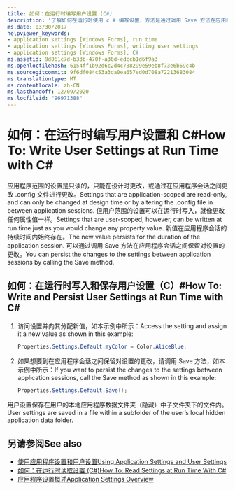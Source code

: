 ```yaml
---
title: 如何：在运行时编写用户设置 (C#)
description: '了解如何在运行时使用 c # 编写设置，方法是通过调用 Save 方法在应用程序会话之间保留对设置的更改。'
ms.date: 03/30/2017
helpviewer_keywords:
- application settings [Windows Forms], run time
- application settings [Windows Forms], writing user settings
- application settings [Windows Forms], C#
ms.assetid: 9d061c7d-b33b-470f-a36d-edccb1d6f9a3
ms.openlocfilehash: 6154ff1b92d6c2d4c788299e59eb8f73e6b69c4b
ms.sourcegitcommit: 9f6df084c53a3da0ea657ed0d708a72213683084
ms.translationtype: MT
ms.contentlocale: zh-CN
ms.lasthandoff: 12/09/2020
ms.locfileid: "96971388"
---
```

# <a name="how-to-write-user-settings-at-run-time-with-c"></a><span data-ttu-id="f78ed-103">如何：在运行时编写用户设置和 C\#</span><span class="sxs-lookup"><span data-stu-id="f78ed-103">How To: Write User Settings at Run Time with C\#</span></span>

<span data-ttu-id="f78ed-104">应用程序范围的设置是只读的，只能在设计时更改，或通过在应用程序会话之间更改 .config 文件进行更改。</span><span class="sxs-lookup"><span data-stu-id="f78ed-104">Settings that are application-scoped are read-only, and can only be changed at design time or by altering the .config file in between application sessions.</span></span> <span data-ttu-id="f78ed-105">但用户范围的设置可以在运行时写入，就像更改任何属性值一样。</span><span class="sxs-lookup"><span data-stu-id="f78ed-105">Settings that are user-scoped, however, can be written at run time just as you would change any property value.</span></span> <span data-ttu-id="f78ed-106">新值在应用程序会话的持续时间内始终存在。</span><span class="sxs-lookup"><span data-stu-id="f78ed-106">The new value persists for the duration of the application session.</span></span> <span data-ttu-id="f78ed-107">可以通过调用 Save 方法在应用程序会话之间保留对设置的更改。</span><span class="sxs-lookup"><span data-stu-id="f78ed-107">You can persist the changes to the settings between application sessions by calling the Save method.</span></span>  
  
## <a name="how-to-write-and-persist-user-settings-at-run-time-with-c"></a><span data-ttu-id="f78ed-108">如何：在运行时写入和保存用户设置（C）\#</span><span class="sxs-lookup"><span data-stu-id="f78ed-108">How To: Write and Persist User Settings at Run Time with C\#</span></span>
  
1. <span data-ttu-id="f78ed-109">访问设置并向其分配新值，如本示例中所示：</span><span class="sxs-lookup"><span data-stu-id="f78ed-109">Access the setting and assign it a new value as shown in this example:</span></span>  
  
   ```csharp
   Properties.Settings.Default.myColor = Color.AliceBlue;  
   ```  
  
2. <span data-ttu-id="f78ed-110">如果想要到在应用程序会话之间保留对设置的更改，请调用 Save 方法，如本示例中所示：</span><span class="sxs-lookup"><span data-stu-id="f78ed-110">If you want to persist the changes to the settings between application sessions, call the Save method as shown in this example:</span></span>  
  
    ```csharp
    Properties.Settings.Default.Save();  
    ```  
  
<span data-ttu-id="f78ed-111">用户设置保存在用户的本地应用程序数据文件夹（隐藏）中子文件夹下的文件内。</span><span class="sxs-lookup"><span data-stu-id="f78ed-111">User settings are saved in a file within a subfolder of the user’s local hidden application data folder.</span></span>  
  
## <a name="see-also"></a><span data-ttu-id="f78ed-112">另请参阅</span><span class="sxs-lookup"><span data-stu-id="f78ed-112">See also</span></span>

- [<span data-ttu-id="f78ed-113">使用应用程序设置和用户设置</span><span class="sxs-lookup"><span data-stu-id="f78ed-113">Using Application Settings and User Settings</span></span>](using-application-settings-and-user-settings.md)
- [<span data-ttu-id="f78ed-114">如何：在运行时读取设置 (C#)</span><span class="sxs-lookup"><span data-stu-id="f78ed-114">How To: Read Settings at Run Time With C#</span></span>](how-to-read-settings-at-run-time-with-csharp.md)
- [<span data-ttu-id="f78ed-115">应用程序设置概述</span><span class="sxs-lookup"><span data-stu-id="f78ed-115">Application Settings Overview</span></span>](application-settings-overview.md)
